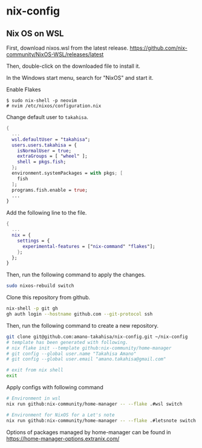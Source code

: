 # nix-config

## Nix OS on WSL

First, download nixos.wsl from the latest release.
https://github.com/nix-community/NixOS-WSL/releases/latest

Then, double-click on the downloaded file to install it.

In the Windows start menu, search for "NixOS" and start it.

Enable Flakes

```console
$ sudo nix-shell -p neovim
# nvim /etc/nixos/configuration.nix
```

Change default user to `takahisa`.

```nix
{
  ...
  wsl.defaultUser = "takahisa";
  users.users.takahisa = {
    isNormalUser = true;
    extraGroups = [ "wheel" ];
    shell = pkgs.fish;
  };
  environment.systemPackages = with pkgs; [
    fish
  ];
  programs.fish.enable = true;
  ...
}
```

Add the following line to the file.

```nix
{
  ...
  nix = {
    settings = {
      experimental-features = ["nix-command" "flakes"];
    };
  };
}
```

Then, run the following command to apply the changes.

```bash
sudo nixos-rebuild switch
```

Clone this repository from github.

```bash
nix-shell -p git gh
gh auth login --hostname github.com --git-protocol ssh
```

Then, run the following command to create a new repository.

```bash
git clone git@github.com:amano-takahisa/nix-config.git ~/nix-config
# template has been generated with following.
# nix flake init --template github:nix-community/home-manager
# git config --global user.name "Takahisa Amano"
# git config --global user.email "amano.takahisa@gmail.com"

# exit from nix shell
exit
```

Apply configs with following command

```bash
# Environment in wsl
nix run github:nix-community/home-manager -- --flake .#wsl switch

# Environment for NixOS for a Let's note
nix run github:nix-community/home-manager -- --flake .#letsnote switch

```

Options of packages managed by home-manager can be found in https://home-manager-options.extranix.com/
